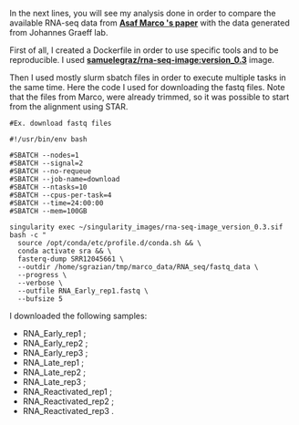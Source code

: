 In the next lines, you will see my analysis done in order to compare the available RNA-seq data from [**Asaf Marco 's paper**]([URL]https://www.nature.com/articles/s41593-020-00717-0#data-availability) with the data generated from Johannes Graeff lab.

First of all, I created a Dockerfile in order to use specific tools and to be reproducible. I used [**samuelegraz/rna-seq-image:version_0.3**]([URL]https://hub.docker.com/repository/docker/samuelegraz/rna-seq-image/tags/version_0.3/sha256-df5af533563bc42b992b953af69a3041f3d643828bdc1484d5e360ddb0284ccc) image. 

Then I used mostly slurm sbatch files in order to execute multiple tasks in the same time.
Here the code I used for downloading the fastq files. Note that the files from Marco, were already trimmed, so it was possible to start from the alignment using STAR.
```
#Ex. download fastq files

#!/usr/bin/env bash

#SBATCH --nodes=1
#SBATCH --signal=2
#SBATCH --no-requeue
#SBATCH --job-name=download
#SBATCH --ntasks=10
#SBATCH --cpus-per-task=4
#SBATCH --time=24:00:00
#SBATCH --mem=100GB

singularity exec ~/singularity_images/rna-seq-image_version_0.3.sif bash -c "
  source /opt/conda/etc/profile.d/conda.sh && \
  conda activate sra && \
  fasterq-dump SRR12045661 \
  --outdir /home/sgrazian/tmp/marco_data/RNA_seq/fastq_data \
  --progress \
  --verbose \
  --outfile RNA_Early_rep1.fastq \
  --bufsize 5
```
I downloaded the following samples:
+ RNA_Early_rep1 ;
+ RNA_Early_rep2 ;
+ RNA_Early_rep3 ;
+ RNA_Late_rep1 ;
+ RNA_Late_rep2 ;
+ RNA_Late_rep3 ;
+ RNA_Reactivated_rep1 ;
+ RNA_Reactivated_rep2 ;
+ RNA_Reactivated_rep3 .








